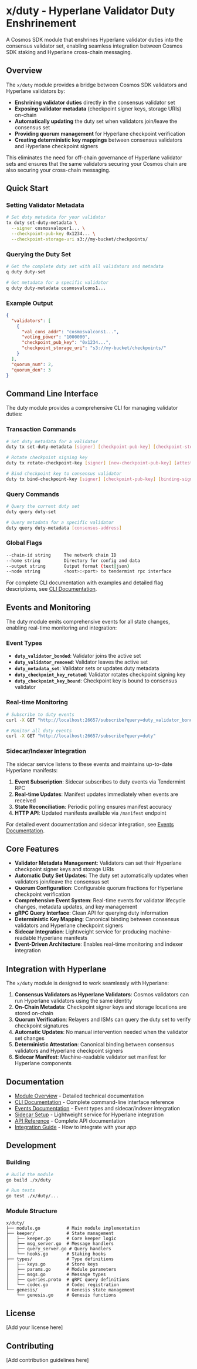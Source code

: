 # x/duty - Hyperlane Validator Duty Enshrinement

A Cosmos SDK module that enshrines Hyperlane validator duties into the consensus validator set, enabling seamless integration between Cosmos SDK staking and Hyperlane cross-chain messaging.

## Overview

The `x/duty` module provides a bridge between Cosmos SDK validators and Hyperlane validators by:

- **Enshrining validator duties** directly in the consensus validator set
- **Exposing validator metadata** (checkpoint signer keys, storage URIs) on-chain
- **Automatically updating** the duty set when validators join/leave the consensus set
- **Providing quorum management** for Hyperlane checkpoint verification
- **Creating deterministic key mappings** between consensus validators and Hyperlane checkpoint signers

This eliminates the need for off-chain governance of Hyperlane validator sets and ensures that the same validators securing your Cosmos chain are also securing your cross-chain messaging.

## Quick Start

### Setting Validator Metadata

```bash
# Set duty metadata for your validator
tx duty set-duty-metadata \
  --signer cosmosvaloper1... \
  --checkpoint-pub-key 0x1234... \
  --checkpoint-storage-uri s3://my-bucket/checkpoints/
```

### Querying the Duty Set

```bash
# Get the complete duty set with all validators and metadata
q duty duty-set

# Get metadata for a specific validator
q duty duty-metadata cosmosvalcons1...
```

### Example Output

```json
{
  "validators": [
    {
      "val_cons_addr": "cosmosvalcons1...",
      "voting_power": "1000000",
      "checkpoint_pub_key": "0x1234...",
      "checkpoint_storage_uri": "s3://my-bucket/checkpoints/"
    }
  ],
  "quorum_num": 2,
  "quorum_den": 3
}
```

## Command Line Interface

The duty module provides a comprehensive CLI for managing validator duties:

### Transaction Commands

```bash
# Set duty metadata for a validator
duty tx set-duty-metadata [signer] [checkpoint-pub-key] [checkpoint-storage-uri]

# Rotate checkpoint signing key
duty tx rotate-checkpoint-key [signer] [new-checkpoint-pub-key] [attestation-signature]

# Bind checkpoint key to consensus validator
duty tx bind-checkpoint-key [signer] [checkpoint-pub-key] [binding-signature] [consensus-address]
```

### Query Commands

```bash
# Query the current duty set
duty query duty-set

# Query metadata for a specific validator
duty query duty-metadata [consensus-address]
```

### Global Flags

```bash
--chain-id string     The network chain ID
--home string         Directory for config and data
--output string       Output format (text|json)
--node string         <host>:<port> to tendermint rpc interface
```

For complete CLI documentation with examples and detailed flag descriptions, see [CLI Documentation](docs/README.md).

## Events and Monitoring

The duty module emits comprehensive events for all state changes, enabling real-time monitoring and integration:

### Event Types

- **`duty_validator_bonded`**: Validator joins the active set
- **`duty_validator_removed`**: Validator leaves the active set
- **`duty_metadata_set`**: Validator sets or updates duty metadata
- **`duty_checkpoint_key_rotated`**: Validator rotates checkpoint signing key
- **`duty_checkpoint_key_bound`**: Checkpoint key is bound to consensus validator

### Real-time Monitoring

```bash
# Subscribe to duty events
curl -X GET "http://localhost:26657/subscribe?query=duty_validator_bonded"

# Monitor all duty events
curl -X GET "http://localhost:26657/subscribe?query=duty"
```

### Sidecar/Indexer Integration

The sidecar service listens to these events and maintains up-to-date Hyperlane manifests:

1. **Event Subscription**: Sidecar subscribes to duty events via Tendermint RPC
2. **Real-time Updates**: Manifest updates immediately when events are received
3. **State Reconciliation**: Periodic polling ensures manifest accuracy
4. **HTTP API**: Updated manifests available via `/manifest` endpoint

For detailed event documentation and sidecar integration, see [Events Documentation](docs/events.md).

## Core Features

- **Validator Metadata Management**: Validators can set their Hyperlane checkpoint signer keys and storage URIs
- **Automatic Duty Set Updates**: The duty set automatically updates when validators join/leave the consensus set
- **Quorum Configuration**: Configurable quorum fractions for Hyperlane checkpoint verification
- **Comprehensive Event System**: Real-time events for validator lifecycle changes, metadata updates, and key management
- **gRPC Query Interface**: Clean API for querying duty information
- **Deterministic Key Mapping**: Canonical binding between consensus validators and Hyperlane checkpoint signers
- **Sidecar Integration**: Lightweight service for producing machine-readable Hyperlane manifests
- **Event-Driven Architecture**: Enables real-time monitoring and indexer integration

## Integration with Hyperlane

The `x/duty` module is designed to work seamlessly with Hyperlane:

1. **Consensus Validators as Hyperlane Validators**: Cosmos validators can run Hyperlane validators using the same identity
2. **On-Chain Metadata**: Checkpoint signer keys and storage locations are stored on-chain
3. **Quorum Verification**: Relayers and ISMs can query the duty set to verify checkpoint signatures
4. **Automatic Updates**: No manual intervention needed when the validator set changes
5. **Deterministic Attestation**: Canonical binding between consensus validators and Hyperlane checkpoint signers
6. **Sidecar Manifest**: Machine-readable validator set manifest for Hyperlane components

## Documentation

- [Module Overview](docs/overview.md) - Detailed technical documentation
- [CLI Documentation](docs/README.md) - Complete command-line interface reference
- [Events Documentation](docs/events.md) - Event types and sidecar/indexer integration
- [Sidecar Setup](docs/sidecar.md) - Lightweight service for Hyperlane integration
- [API Reference](docs/api.md) - Complete API documentation
- [Integration Guide](docs/integration.md) - How to integrate with your app

## Development

### Building

```bash
# Build the module
go build ./x/duty

# Run tests
go test ./x/duty/...
```

### Module Structure

```
x/duty/
├── module.go          # Main module implementation
├── keeper/            # State management
│   ├── keeper.go      # Core keeper logic
│   ├── msg_server.go  # Message handlers
│   ├── query_server.go # Query handlers
│   └── hooks.go       # Staking hooks
├── types/             # Type definitions
│   ├── keys.go        # Store keys
│   ├── params.go      # Module parameters
│   ├── msgs.go        # Message types
│   ├── queries.proto  # gRPC query definitions
│   └── codec.go       # Codec registration
└── genesis/           # Genesis state management
    └── genesis.go     # Genesis functions
```

## License

[Add your license here]

## Contributing

[Add contribution guidelines here]

